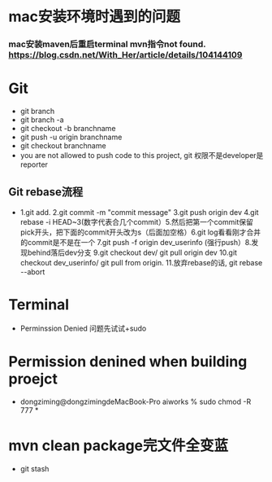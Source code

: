 # mac安装环境时遇到的问题

### mac安装maven后重启terminal mvn指令not found. https://blog.csdn.net/With_Her/article/details/104144109


# Git
* git branch
* git branch -a
* git checkout -b branchname
* git push -u origin branchname
* git checkout branchname
* you are not allowed to push code to this project, git 权限不是developer是reporter


## Git rebase流程
* 1.git add. 2.git commit -m "commit message" 3.git push origin dev 4.git rebase -i HEAD~3(数字代表合几个commit）5.然后把第一个commit保留pick开头，把下面的commit开头改为s（后面加空格）6.git log看看刚才合并的commit是不是在一个 7.git push -f origin dev_userinfo (强行push）8.发现behind落后dev分支 9.git checkout dev/ git pull origin dev 10.git checkout dev_userinfo/ git pull from origin. 11.放弃rebase的话, git rebase --abort


# Terminal   
* Perminssion Denied 问题先试试+sudo

# Permission denined when building proejct
* dongziming@dongzimingdeMacBook-Pro aiworks % sudo chmod -R 777 *

# mvn clean package完文件全变蓝
* git stash
